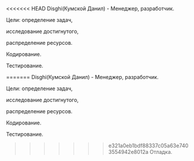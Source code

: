 <<<<<<< HEAD
Disghi(Кумской Данил) - Менеджер, разработчик.

Цели: определение задач,

исследование достигнутого,

распределение ресурсов.

Кодирование.

Тестирование.

=======
Disghi(Кумской Данил) - Менеджер, разработчик.

Цели: определение задач,

исследование достигнутого,

распределение ресурсов.

Кодирование.

Тестирование.

>>>>>>> e321a0eb1bdf88337c05a63e7403554942e8012a
Отладка.